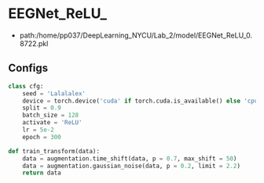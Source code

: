 # EEGNet_ReLU_
- path:/home/pp037/DeepLearning_NYCU/Lab_2/model/EEGNet_ReLU_0.8722.pkl
## Configs
```python
class cfg:
    seed = 'Lalalalex'
    device = torch.device('cuda' if torch.cuda.is_available() else 'cpu')
    split = 0.9
    batch_size = 128
    activate = 'ReLU'
    lr = 5e-2
    epoch = 300
```
```python
def train_transform(data):
    data = augmentation.time_shift(data, p = 0.7, max_shift = 50)
    data = augmentation.gaussian_noise(data, p = 0.2, limit = 2.2)
    return data
```

